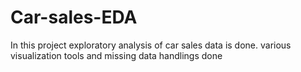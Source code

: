 # Car-sales-EDA
In this project exploratory analysis of car sales data is done. various visualization tools and missing data handlings done
